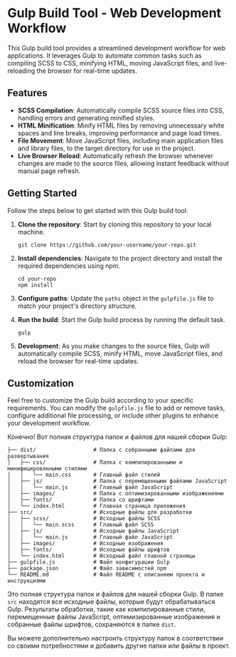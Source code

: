 # Gulp Build Tool - Web Development Workflow

This Gulp build tool provides a streamlined development workflow for web applications. It leverages Gulp to automate common tasks such as compiling SCSS to CSS, minifying HTML, moving JavaScript files, and live-reloading the browser for real-time updates.

## Features

- **SCSS Compilation**: Automatically compile SCSS source files into CSS, handling errors and generating minified styles.
- **HTML Minification**: Minify HTML files by removing unnecessary white spaces and line breaks, improving performance and page load times.
- **File Movement**: Move JavaScript files, including main application files and library files, to the target directory for use in the project.
- **Live Browser Reload**: Automatically refresh the browser whenever changes are made to the source files, allowing instant feedback without manual page refresh.

## Getting Started

Follow the steps below to get started with this Gulp build tool:

1. **Clone the repository**: Start by cloning this repository to your local machine.
   ```
   git clone https://github.com/your-username/your-repo.git
   ```

2. **Install dependencies**: Navigate to the project directory and install the required dependencies using npm.
   ```
   cd your-repo
   npm install
   ```

3. **Configure paths**: Update the `paths` object in the `gulpfile.js` file to match your project's directory structure.

4. **Run the build**: Start the Gulp build process by running the default task.
   ```
   gulp
   ```

5. **Development**: As you make changes to the source files, Gulp will automatically compile SCSS, minify HTML, move JavaScript files, and reload the browser for real-time updates.

## Customization

Feel free to customize the Gulp build according to your specific requirements. You can modify the `gulpfile.js` file to add or remove tasks, configure additional file processing, or include other plugins to enhance your development workflow.

Конечно! Вот полная структура папок и файлов для нашей сборки Gulp:

```
├── dist/                  # Папка с собранными файлами для развертывания
│   ├── css/               # Папка с компилированными и минифицированными стилями
│   │   └── main.css       # Главный файл стилей
│   ├── js/                # Папка с перемещенными файлами JavaScript
│   │   └── main.js        # Главный файл JavaScript
│   ├── images/            # Папка с оптимизированными изображениями
│   ├── fonts/             # Папка со шрифтами
│   └── index.html         # Главная страница приложения
├── src/                   # Исходные файлы для разработки
│   ├── scss/              # Исходные файлы SCSS
│   │   └── main.scss      # Главный файл SCSS
│   ├── js/                # Исходные файлы JavaScript
│   │   └── main.js        # Главный файл JavaScript
│   ├── images/            # Исходные изображения
│   ├── fonts/             # Исходные файлы шрифтов
│   └── index.html         # Исходный файл главной страницы
├── gulpfile.js            # Файл конфигурации Gulp
├── package.json           # Файл зависимостей npm
└── README.md              # Файл README с описанием проекта и инструкциями
```

Это полная структура папок и файлов для нашей сборки Gulp. В папке `src` находятся все исходные файлы, которые будут обрабатываться Gulp. Результаты обработки, такие как компилированные стили, перемещенные файлы JavaScript, оптимизированные изображения и собранные файлы шрифтов, сохраняются в папке `dist`.

Вы можете дополнительно настроить структуру папок в соответствии со своими потребностями и добавить другие папки или файлы в проект.
